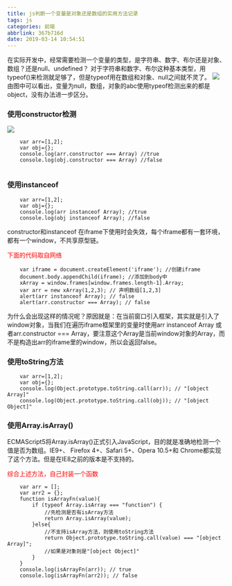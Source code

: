 ```yaml
---
title: js判断一个变量是对象还是数组的实用方法记录
tags: js
categories: 前端
abbrlink: 367b716d
date: 2019-03-14 10:54:51
---
```

在实际开发中，经常需要检测一个变量的类型，是字符串、数字、布尔还是对象、数组？还是null、undefined？ 对于字符串和数字、布尔这种基本类型，用typeof()来检测就足够了，但是typeof用在数组和对象、null之间就不灵了。
![](1.jpg)
由图中可以看出，变量为null，数组，对象的abc使用typeof检测出来的都是object，没有办法进一步区分。

### 使用constructor检测
![](2.jpg)

```
    var arr=[1,2];
    var obj={};
    console.log(arr.constructor === Array) //true
    console.log(obj.constructor === Array) //false
    
```
### 使用instanceof 
```
    var arr=[1,2];
    var obj={};
    console.log(arr instanceof Array); //true
	console.log(obj instanceof Array); //false

```
constructor和instanceof 在iframe下使用时会失效，每个iframe都有一套环境，都有一个window，不共享原型链。


<font color="red">下面的代码取自网络</font>
```
    var iframe = document.createElement('iframe'); //创建iframe
    document.body.appendChild(iframe); //添加到body中
    xArray = window.frames[window.frames.length-1].Array;
    var arr = new xArray(1,2,3); // 声明数组[1,2,3]
    alert(arr instanceof Array); // false
    alert(arr.constructor === Array); // false 

```
为什么会出现这样的情况呢？原因就是：在当前窗口引入框架，其实就是引入了window对象，当我们在遍历iframe框架里的变量时使用arr instanceof Array 或者arr.constructor === Array，要注意这个Array是当前window对象的Array，而不是构造出arr的iframe里的window，所以会返回false。

### 使用toString方法

```
    var arr=[1,2];
    var obj={};
    console.log(Object.prototype.toString.call(arr)); // "[object Array]"
	console.log(Object.prototype.toString.call(obj)); // "[object Object]"
```

### 使用Array.isArray() 
ECMAScript5将Array.isArray()正式引入JavaScript，目的就是准确地检测一个值是否为数组。IE9+、 Firefox 4+、Safari 5+、Opera 10.5+和 Chrome都实现了这个方法。但是在IE8之前的版本是不支持的。

<font color="red">综合上述方法，自己封装一个函数</font>
```
    var arr = [];
    var arr2 = {};
    function isArrayFn(value){
        if (typeof Array.isArray === "function") {
            //先检测是否有isArray方法
            return Array.isArray(value);
        }else{
            //不支持isArray方法，则使用toString方法
            return Object.prototype.toString.call(value) === "[object Array]";
            //如果是对象则是"[object Object]"
        }
    }
    console.log(isArrayFn(arr)); // true
    console.log(isArrayFn(arr2)); // false

```
